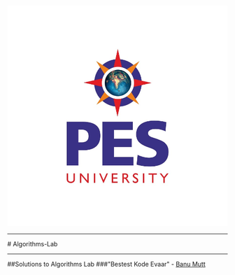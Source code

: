 <img src="pesLogo.jpg">
<hr>
# Algorithms-Lab
<hr>
##Solutions to Algorithms Lab
###"Bestest Kode Evaar" - <a href = "github.com/ManuMBhat">Banu Mutt</a>
